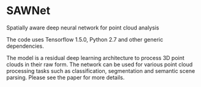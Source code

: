 # SAWNet
Spatially aware deep neural network for point cloud analysis


The code uses Tensorflow 1.5.0, Python 2.7 and other generic dependencies.

The model is a residual deep learning architecture to process 3D point clouds in their raw form. The network can be used for various point cloud processing tasks such as classification, segmentation and semantic scene parsing. Please see the paper for more details.
